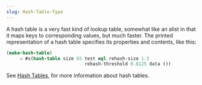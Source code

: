 ```yaml
---
slug: Hash-Table-Type
---
```


A hash table is a very fast kind of lookup table, somewhat like an alist in that it maps keys to corresponding values, but much faster. The printed representation of a hash table specifies its properties and contents, like this:

```lisp
(make-hash-table)
     ⇒ #s(hash-table size 65 test eql rehash-size 1.5
                             rehash-threshold 0.8125 data ())
```

See [Hash Tables](/docs/elisp/Hash-Tables), for more information about hash tables.
